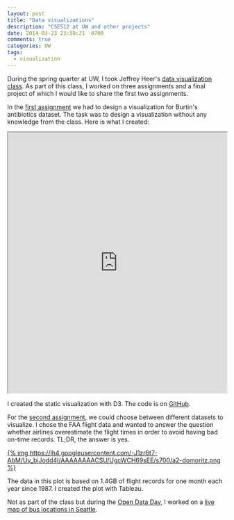 ```yaml
---
layout: post
title: "Data visualizations"
description: "CSE512 at UW and other projects"
date: 2014-03-23 23:50:21 -0700
comments: true
categories: UW
tags:
  - visualization
---
```


During the spring quarter at UW, I took Jeffrey Heer's [data visualization class](https://courses.cs.washington.edu/courses/cse512/14wi/index.html). As part of this class, I worked on three assignments and a final project of which I would like to share the first two assignments.

In the [first assignment](http://courses.cs.washington.edu/courses/cse512/14wi/a1.html) we had to design a visualization for Burtin's antibiotics dataset. The task was to design a visualization without any knowledge from the class. Here is what I created:

<iframe src="https://domoritz.github.com/vis-a1" width="100%" height="600px"></iframe>

I created the static visualization with D3. The code is on [GitHub](https://github.com/domoritz/vis-a1).

For the [second assignment](http://courses.cs.washington.edu/courses/cse512/14wi/a2.html), we could choose between different datasets to visualize. I chose the FAA flight data and wanted to answer the question whether airlines overestimate the flight times in order to avoid having bad on-time records. TL;DR, the answer is yes.

[{% img https://lh4.googleusercontent.com/-J1zr6t7-AbM/Uy_biJodd4I/AAAAAAAACSU/UgcWCH69sEE/s700/a2-domoritz.png %}](https://lh4.googleusercontent.com/-J1zr6t7-AbM/Uy_biJodd4I/AAAAAAAACSU/UgcWCH69sEE/w1192-h896-no/a2-domoritz.png)

The data in this plot is based on 1.4GB of flight records for one month each year since 1987. I created the plot with Tableau.

Not as part of the class but during the [Open Data Day](http://opendataday.org/), I worked on a [live map of bus locations in Seattle](https://github.com/domoritz/live-bus-seattle).
